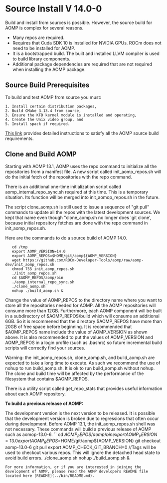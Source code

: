 # Source Install V 14.0-0

Build and install from sources is possible.  However, the source build for AOMP is complex for several reasons.
- Many repos are required.
- Requires that Cuda SDK 10 is installed for NVIDIA GPUs. ROCm does not need to be installed for AOMP.
- It is a bootstrapped build. The built and installed LLVM compiler is used to build library components.
- Additional package dependencies are required that are not required when installing the AOMP package.

## Source Build Prerequisites

To build and test AOMP from source you must:
```
1. Install certain distribution packages,
2. Build CMake 3.13.4 from source,
3. Ensure the KFD kernel module is installed and operating,
4. Create the Unix video group, and
5. Install spack if required.
```
[This link](SOURCEINSTALL_PREREQUISITE.md) provides detailed instructions to satisfy all the AOMP source build requirements.

## Clone and Build AOMP

Starting with AOMP 13.1, AOMP uses the repo command to initialize all the repositories from a manifest file. A new script called init\_aomp\_repos.sh will do the initial fetch of the repositories with the repo command.

There is an additional one-time initialization script called aomp\_internal\_repo\_sync.sh required at this time. This is a temporary situation.  Its function will be merged into init\_aomop\_repos.sh in the future.

The script clone\_aomp.sh is still used to issue a sequence of "git pull" commands to update all the repos with the latest development sources. We kept that name even though "clone\_aomp.sh no longer does 'git clone', because initial repository fetches are done with the repo command in init\_aomp\_repos.sh.

Here are the commands to do a source build of AOMP 14.0.

```
   cd /tmp
   export AOMP_VERSION=14.0
   export AOMP_REPOS=$HOME/git/aomp${AOMP_VERSION}
   wget https://github.com/ROCm-Developer-Tools/aomp/raw/aomp-dev/init_aomp_repos.sh
   chmod 755 init_aomp_repos.sh
   ./init_aomp_repos.sh
   cd $AOMP_REPOS/aomp/bin
   ./aomp_internal_repo_sync.sh 
   ./clone_aomp.sh
   nohup ./build_aomp.sh &
```
Change the value of AOMP\_REPOS to the directory name where you want to store all the repositories needed for AOMP. All the AOMP repositories will consume more than 12GB. Furthermore, each AOMP component will be built in a subdirectory of $AOMP\_REPOS/build which will consume an additional 6GB. So it is recommened that the directory $AOMP\_REPOS have more than 20GB of free space before beginning. It is recommended that $AOMP\_REPOS name include the value of AOMP\_VERSION as shown above. It is also recommended to put the values of AOMP\_VERSION and AOMP\_REPOS in a login profile (such as .bashrc) so future incremental build scripts will correctly find your sources.

Warning: the init\_aomp\_repos.sh, clone\_aomp.sh, and build\_aomp.sh are expected to take a long time to execute. As such we recommend the use of nohup to run build\_aomp.sh. It is ok to run build\_aomp.sh without nohup. The clone and build time will be affected by the performance of the filesystem that contains $AOMP\_REPOS.

There is a utility script called get\_repo\_stats that provides useful information about each AOMP repository.


<b>To build a previous release of AOMP:</b>

The development version is the next version to be released.  It is possible that the development version is broken due to regressions that often occur during development.
Before AOMP 13.1, the init\_aomp_repos.sh shell was not necessary.  These commands will build a previous release of AOMP such as aomop-13.0-6.
``
   cd $AOMP_REPOS/aomp/bin
   export AOMP_VERSION=13.0
   export AOMP_REPOS=$HOME/git/aomp${AOMP_VERSION}
   git checkout aomp-13.0-6
   git pull
   export AOMP_CHECK_GIT_BRANCH=0 //Tags will be used to checkout various repos. This will ignore the detached head state to avoid build errors.
   ./clone_aomp.sh
   nohup ./build_aomp.sh &
```
For more information, or if you are interested in joining the development of AOMP, please read the AOMP developers README file located here [README](../bin/README.md).
